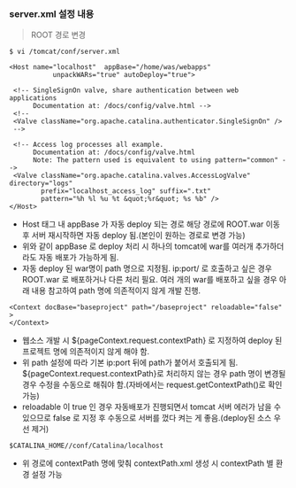 
### server.xml 설정 내용

> ROOT 경로 변경

```
$ vi /tomcat/conf/server.xml

<Host name="localhost"  appBase="/home/was/webapps"
           unpackWARs="true" autoDeploy="true">

 <!-- SingleSignOn valve, share authentication between web applications
      Documentation at: /docs/config/valve.html -->
 <!--
 <Valve className="org.apache.catalina.authenticator.SingleSignOn" />
 -->

 <!-- Access log processes all example.
      Documentation at: /docs/config/valve.html
      Note: The pattern used is equivalent to using pattern="common" -->
 <Valve className="org.apache.catalina.valves.AccessLogValve" directory="logs"
        prefix="localhost_access_log" suffix=".txt"
        pattern="%h %l %u %t &quot;%r&quot; %s %b" />
</Host>
```

* Host 태그 내 appBase 가 자동 deploy 되는 경로 해당 경로에 ROOT.war 이동 후 서버 재시작하면 자동 deploy 됨.(본인이 원하는 경로로 변경 가능)
* 위와 같이 appBase 로 deploy 처리 시 하나의 tomcat에 war를 여러개 추가하더라도 자동 배포가 가능하게 됨.
* 자동 deploy 된 war명이 path 명으로 지정됨. ip:port/ 로 호출하고 싶은 경우 ROOT.war 로 배포하거나 다른 처리 필요. 여러 개의 war를 배포하고 싶을 경우 아래 내용 참고하여 path 명에 의존적이지 않게 개발 진행.

```
<Context docBase="baseproject" path="/baseproject" reloadable="false" >
</Context>
```

* 웹소스 개발 시 ${pageContext.request.contextPath} 로 지정하여 deploy 된 프로젝트 명에 의존적이지 않게 해야 함.
* 위 path 설정에 따라 기본 ip:port 뒤에 path가 붙어서 호출되게 됨. ${pageContext.request.contextPath}로 처리하지 않는 경우 path 명이 변경될 경우 수정을 수동으로 해줘야 함.(자바에서는 request.getContextPath()로 확인 가능)
* reloadable 이 true 인 경우 자동배포가 진행되면서 tomcat 서버 에러가 남을 수 있으므로 false 로 지정 후 수동으로 서버를 껐다 켜는 게 좋음.(deploy된 소스 우선 제거)

```
$CATALINA_HOME//conf/Catalina/localhost
```

* 위 경로에 contextPath 명에 맞춰 contextPath.xml 생성 시 contextPath 별 환경 설정 가능
